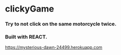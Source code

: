 # clickyGame

### Try to not click on the same motorcycle twice.
### Built with REACT.

https://mysterious-dawn-24499.herokuapp.com
